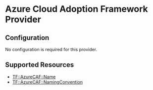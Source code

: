 # Azure Cloud Adoption Framework Provider

## Configuration

No configuration is required for this provider.

## Supported Resources

* [TF::AzureCAF::Name](../resources/azurecaf/TF-AzureCAF-Name/docs/README.md)
* [TF::AzureCAF::NamingConvention](../resources/azurecaf/TF-AzureCAF-NamingConvention/docs/README.md)